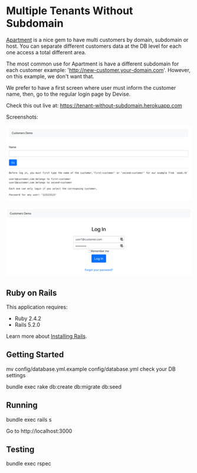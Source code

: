 Multiple Tenants Without Subdomain
================

[Apartment](https://github.com/influitive/apartment) is a nice gem to have multi customers by domain, subdomain or host. You can separate different customers data at the DB level for each one access a total different area.

The most common use for Apartment is have a different subdomain for each customer example: 'http://new-customer.your-domain.com'. However, on this example, we don't want that.

We prefer to have a first screen where user must inform the customer name, then, go to the regular login page by Devise.

Check this out live at: https://tenant-without-subdomain.herokuapp.com

Screenshots:

![Select your customer name](https://github.com/tiagogeraldi/multi_customers_demo/blob/master/public/screenshot1.png?raw=true)

![Log in](https://github.com/tiagogeraldi/multi_customers_demo/blob/master/public/screenshot2.png?raw=true)

Ruby on Rails
-------------

This application requires:

- Ruby 2.4.2
- Rails 5.2.0

Learn more about [Installing Rails](http://railsapps.github.io/installing-rails.html).

Getting Started
---------------

mv config/database.yml.example config/database.yml
check your DB settings

bundle exec rake db:create db:migrate db:seed

Running
---------------
bundle exec rails s

Go to http://localhost:3000


Testing
-----------

bundle exec rspec
